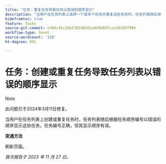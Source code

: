 ```yaml
---
title: "任务：重复任务导致任务以错误的顺序显示"
description: "当用户在任务列表上选择一个或多个任务并重复这些任务时，任务列表随后根据任务顺序编号以错误的顺序显示这些任务。任务编号正确，但其显示顺序有误。有变通方法可用。"
hidefromtoc: true
feature: Tasks
source-git-commit: e399c45c2bb5782d8d25add9b097cce18205f994
workflow-type: tm+mt
source-wordcount: '128'
ht-degree: 95%

---
```



# 任务：创建或重复任务导致任务列表以错误的顺序显示

>[!NOTE]
>
>此问题已于2024年3月11日修复。

当用户在任务列表上创建或重复任务时，任务列表随后根据任务顺序编号以错误的顺序显示这些任务。任务编号正确，但其显示顺序有误。

**变通方法**

刷新页面。

_首次报告于 2023 年 11 月 27 日。_

